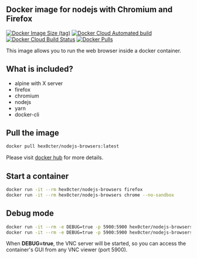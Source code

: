 
## Docker image for nodejs with Chromium and Firefox
[![Docker Image Size (tag)](https://img.shields.io/docker/image-size/hex0cter/nodejs-browsers/latest)](https://hub.docker.com/r/hex0cter/nodejs-browsers)
[![Docker Cloud Automated build](https://img.shields.io/docker/cloud/automated/hex0cter/nodejs-browsers)](https://hub.docker.com/r/hex0cter/nodejs-browsers/builds)
[![Docker Cloud Build Status](https://img.shields.io/docker/cloud/build/hex0cter/nodejs-browsers)](https://hub.docker.com/r/hex0cter/nodejs-browsers/builds)
[![Docker Pulls](https://img.shields.io/docker/pulls/hex0cter/nodejs-browsers)](https://hub.docker.com/r/hex0cter/nodejs-browsers)

This image allows you to run the web browser inside a docker container.

## What is included?
* alpine with X server
* firefox
* chromium
* nodejs
* yarn
* docker-cli

## Pull the image
```bash
docker pull hex0cter/nodejs-browsers:latest
```
Please visit [docker hub](https://hub.docker.com/repository/docker/hex0cter/nodejs-browsers) for more details.

## Start a container
```bash
docker run -it --rm hex0cter/nodejs-browsers firefox
docker run -it --rm hex0cter/nodejs-browsers chrome --no-sandbox
```

## Debug mode
```bash
docker run -it --rm -e DEBUG=true -p 5900:5900 hex0cter/nodejs-browsers firefox
docker run -it --rm -e DEBUG=true -p 5900:5900 hex0cter/nodejs-browsers chrome --no-sandbox
```
When **DEBUG=true**, the VNC server will be started, so you can access the container's GUI from any VNC viewer (port 5900).
